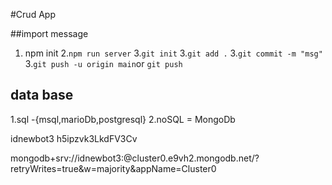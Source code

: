 #Crud App 

##import message

1. npm init
2.`npm run server`
3.`git init`
3.`git add .`
3.`git commit -m "msg"`
3.`git push -u origin main`or `git push`


## data base

1.sql -{msql,marioDb,postgresql}
2.noSQL = MongoDb


 idnewbot3
h5ipzvk3LkdFV3Cv

mongodb+srv://idnewbot3:<password>@cluster0.e9vh2.mongodb.net/?retryWrites=true&w=majority&appName=Cluster0